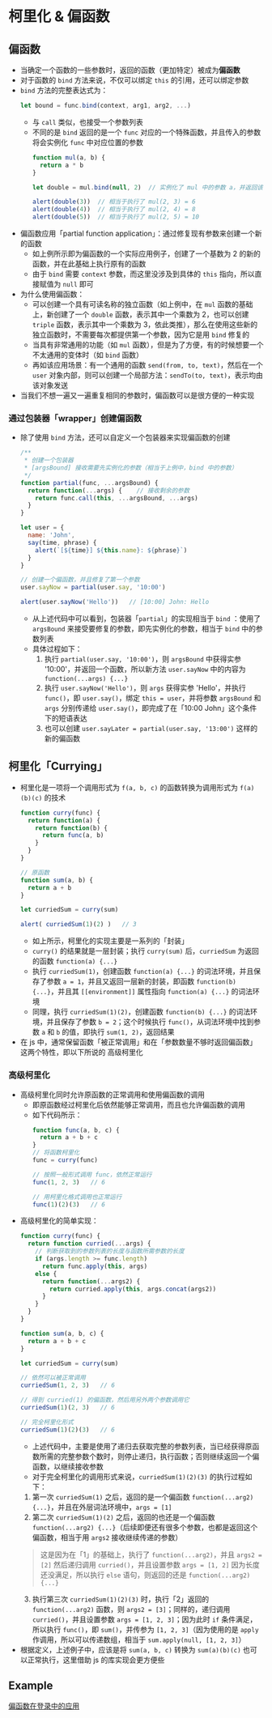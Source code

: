 # 柯里化 & 偏函数

## 偏函数
+ 当确定一个函数的一些参数时，返回的函数（更加特定）被成为**偏函数**
+ 对于函数的 `bind` 方法来说，不仅可以绑定 `this` 的引用，还可以绑定参数
+ `bind` 方法的完整表达式为：
  ```javascript
  let bound = func.bind(context, arg1, arg2, ...)
  ```
  + 与 `call` 类似，也接受一个参数列表
  + 不同的是 `bind` 返回的是一个 `func` 对应的一个特殊函数，并且传入的参数将会实例化 `func` 中对应位置的参数
    ```javascript
    function mul(a, b) {
      return a * b
    }

    let double = mul.bind(null, 2)  // 实例化了 mul 中的参数 a，并返回该函数给 double

    alert(double(3))  // 相当于执行了 mul(2, 3) = 6
    alert(double(4))  // 相当于执行了 mul(2, 4) = 8
    alert(double(5))  // 相当于执行了 mul(2, 5) = 10
    ```
+ 偏函数应用「partial function application」：通过修复现有参数来创建一个新的函数
  + 如上例所示即为偏函数的一个实际应用例子，创建了一个基数为 2 的新的函数，并在此基础上执行原有的函数
  + 由于 `bind` 需要 `context` 参数，而这里没涉及到具体的 `this` 指向，所以直接赋值为 `null` 即可
+ 为什么使用偏函数：
  + 可以创建一个具有可读名称的独立函数（如上例中，在 `mul` 函数的基础上，新创建了一个 `double` 函数，表示其中一个乘数为 2，也可以创建 `triple` 函数，表示其中一个乘数为 3，依此类推），那么在使用这些新的独立函数时，不需要每次都提供第一个参数，因为它是用 `bind` 修复的
  + 当具有非常通用的功能（如 `mul` 函数），但是为了方便，有的时候想要一个不太通用的变体时（如 `bind` 函数）
  + 再如该应用场景：有一个通用的函数 `send(from, to, text)`，然后在一个 `user` 对象内部，则可以创建一个局部方法：`sendTo(to, text)`，表示均由该对象发送
+ 当我们不想一遍又一遍重复相同的参数时，偏函数可以是很方便的一种实现

### 通过包装器「wrapper」创建偏函数
+ 除了使用 `bind` 方法，还可以自定义一个包装器来实现偏函数的创建
  ```javascript
  /**
   * 创建一个包装器
   * [argsBound] 接收需要先实例化的参数（相当于上例中，bind 中的参数）
   */
  function partial(func, ...argsBound) {
    return function(...args) {    // 接收剩余的参数
      return func.call(this, ...argsBound, ...args)
    }
  }

  let user = {
    name: 'John',
    say(time, phrase) {
      alert(`[${time}] ${this.name}: ${phrase}`)
    }
  }

  // 创建一个偏函数，并且修复了第一个参数
  user.sayNow = partial(user.say, '10:00')

  alert(user.sayNow('Hello'))   // [10:00] John: Hello
  ```
  + 从上述代码中可以看到，包装器「`partial`」的实现相当于 `bind` ：使用了 `argsBound` 来接受要修复的参数，即先实例化的参数，相当于 `bind` 中的参数列表
  + 具体过程如下：
    1. 执行 `partial(user.say, '10:00')`，则 `argsBound` 中获得实参 '10:00'，并返回一个函数，所以新方法 `user.sayNow` 中的内容为 `function(...args) {...}`
    2. 执行 `user.sayNow('Hello')`，则 `args` 获得实参 'Hello'，并执行 `func()`，即 `user.say()`，绑定 `this = user`，并将参数 `argsBound` 和 `args` 分别传递给 `user.say()`，即完成了在「10:00 John」这个条件下的短语表达
    3. 也可以创建 `user.sayLater = partial(user.say, '13:00')` 这样的新的偏函数

## 柯里化「Currying」
+ 柯里化是一项将一个调用形式为 `f(a, b, c)` 的函数转换为调用形式为 `f(a)(b)(c)` 的技术
  ```javascript
  function curry(func) {
    return function(a) {
      return function(b) {
        return func(a, b)
      }
    }
  }

  // 原函数
  function sum(a, b) {
    return a + b
  }

  let curriedSum = curry(sum)

  alert( curriedSum(1)(2) )   // 3
  ```
  + 如上所示，柯里化的实现主要是一系列的「封装」
  + `curry()` 的结果就是一层封装；执行 `curry(sum)` 后，`curriedSum` 为返回的函数 `function(a) {...}`
  + 执行 `curriedSum(1)`，创建函数 `function(a) {...}` 的词法环境，并且保存了参数 `a = 1`，并且又返回一层新的封装，即函数 `function(b) {...}`，并且其 `[[environment]]` 属性指向 `function(a) {...}` 的词法环境
  + 同理，执行 `curriedSum(1)(2)`，创建函数 `function(b) {...}` 的词法环境，并且保存了参数 `b = 2`；这个时候执行 `func()`，从词法环境中找到参数 `a` 和 `b` 的值，即执行 `sum(1, 2)`，返回结果
+ 在 js 中，通常保留函数「被正常调用」和在「参数数量不够时返回偏函数」这两个特性，即以下所说的 高级柯里化

### 高级柯里化
+ 高级柯里化同时允许原函数的正常调用和使用偏函数的调用
  + 即原函数经过柯里化后依然能够正常调用，而且也允许偏函数的调用
  + 如下代码所示：
    ```javascript
    function func(a, b, c) {
      return a + b + c
    }
    // 将函数柯里化
    func = curry(func)
  
    // 按照一般形式调用 func，依然正常运行
    func(1, 2, 3)   // 6
    
    // 用柯里化格式调用也正常运行
    func(1)(2)(3)   // 6
    ```
+ 高级柯里化的简单实现：
  ```javascript
  function curry(func) {
    return function curried(...args) {
      // 判断获取到的参数列表的长度与函数所需参数的长度
      if (args.length >= func.length)
        return func.apply(this, args)
      else {
        return function(...args2) {
          return curried.apply(this, args.concat(args2))
        }
      }
    }
  }

  function sum(a, b, c) {
    return a + b + c
  }

  let curriedSum = curry(sum)

  // 依然可以被正常调用
  curriedSum(1, 2, 3)   // 6

  // 得到 curried(1) 的偏函数，然后用另外两个参数调用它
  curriedSum(1)(2, 3)   // 6

  // 完全柯里化形式
  curriedSum(1)(2)(3)   // 6
  ```
  + 上述代码中，主要是使用了递归去获取完整的参数列表，当已经获得原函数所需的完整参数个数时，则停止递归，执行函数；否则继续返回一个偏函数，以继续接收参数
  + 对于完全柯里化的调用形式来说，`curriedSum(1)(2)(3)` 的执行过程如下：
  1. 第一次 `curriedSum(1)` 之后，返回的是一个偏函数 `function(...arg2) {...}`，并且在外层词法环境中，`args = [1]`
  2. 第二次 `curriedSum(1)(2)` 之后，返回的也还是一个偏函数 `function(...arg2) {...}`（后续即便还有很多个参数，也都是返回这个偏函数，相当于用 `args2` 接收继续传递的参数）
    > 这是因为在「1」的基础上，执行了 `function(...arg2)`，并且 `args2 = [2]`
    > 然后递归调用 `curried()`，并且设置参数 `args = [1, 2]`
    > 因为长度还没满足，所以执行 `else` 语句，则返回的还是 `function(...arg2) {...}`
  3. 执行第三次 `curriedSum(1)(2)(3)` 时，执行「2」返回的 `function(...arg2)` 函数，则 `args2 = [3]`；同样的，递归调用 `curried()`，并且设置参数 `args = [1, 2, 3]`；因为此时 `if` 条件满足，所以执行 `func()`，即 `sum()`，并传参为 `[1, 2, 3]`（因为使用的是 `apply` 作调用，所以可以传递数组，相当于 `sum.apply(null, [1, 2, 3]`）
+ 根据定义，上述例子中，应该是将 `sum(a, b, c)` 转换为 `sum(a)(b)(c)` 也可以正常执行，这里借助 js 的库实现会更方便些

## Example
[偏函数在登录中的应用](https://zh.javascript.info/currying-partials#pian-han-shu-zai-deng-lu-zhong-de-ying-yong)